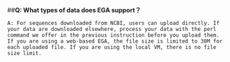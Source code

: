##**Q: What types of data does EGA support？**


	A: For sequences downloaded from NCBI, users can upload directly. If your data are downloaded elsewhere, process your data with the perl command we offer in the previous instruction before you upload them.
	If you are using a web-based EGA, the file size is limited to 30M for each uploaded file. If you are using the local VM, there is no file size limit.